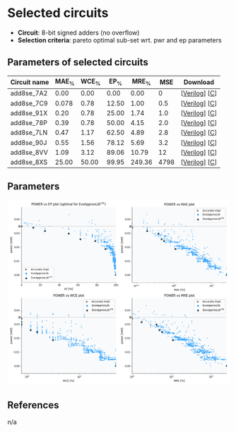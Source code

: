 
Selected circuits
===================
 - **Circuit**: 8-bit signed adders (no overflow)
 - **Selection criteria**: pareto optimal sub-set wrt. pwr and ep parameters

Parameters of selected circuits
----------------------------

| Circuit name | MAE<sub>%</sub> | WCE<sub>%</sub> | EP<sub>%</sub> | MRE<sub>%</sub> | MSE | Download |
| --- |  --- | --- | --- | --- | --- | --- | 
| add8se_7A2 | 0.00 | 0.00 | 0.00 | 0.00 | 0 |  [[Verilog](add8se_7A2.v)]  [[C](add8se_7A2.c)] |
| add8se_7C9 | 0.078 | 0.78 | 12.50 | 1.00 | 0.5 |  [[Verilog](add8se_7C9.v)]  [[C](add8se_7C9.c)] |
| add8se_91X | 0.20 | 0.78 | 25.00 | 1.74 | 1.0 |  [[Verilog](add8se_91X.v)]  [[C](add8se_91X.c)] |
| add8se_78P | 0.39 | 0.78 | 50.00 | 4.15 | 2.0 |  [[Verilog](add8se_78P.v)]  [[C](add8se_78P.c)] |
| add8se_7LN | 0.47 | 1.17 | 62.50 | 4.89 | 2.8 |  [[Verilog](add8se_7LN.v)]  [[C](add8se_7LN.c)] |
| add8se_90J | 0.55 | 1.56 | 78.12 | 5.69 | 3.2 |  [[Verilog](add8se_90J.v)]  [[C](add8se_90J.c)] |
| add8se_8VV | 1.09 | 3.12 | 89.06 | 10.79 | 12 |  [[Verilog](add8se_8VV.v)]  [[C](add8se_8VV.c)] |
| add8se_8XS | 25.00 | 50.00 | 99.95 | 249.36 | 4798 |  [[Verilog](add8se_8XS.v)]  [[C](add8se_8XS.c)] |
    
Parameters
--------------
![Parameters figure](fig.png)

References
--------------
n/a

             